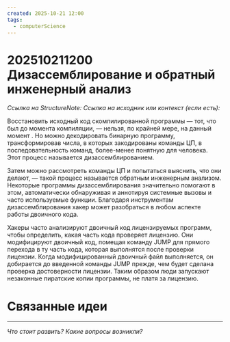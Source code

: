 ```yaml
---
created: 2025-10-21 12:00
tags:
  - computerScience
---
```

# 202510211200 Дизассемблирование и обратный инженерный анализ

*Ссылка на StructureNote:*
*Ссылка на исходник или контекст (если есть):*

Восстановить исходный код скомпилированной программы — тот, что был до момента компиляции, — нельзя, по крайней мере, на данный момент . Но можно декодировать бинарную программу, трансформировав числа, в которых закодированы команды ЦП, в последовательность команд, более-менее понятную для человека. Этот процесс называется дизассемблированием.

Затем можно рассмотреть команды ЦП и попытаться выяснить, что они делают, — такой процесс называется обратным инженерным анализом. Некоторые программы дизассемблирования значительно помогают в этом, автоматически обнаруживая и аннотируя системные вызовы и часто используемые функции. Благодаря инструментам дизассемблирования хакер может разобраться в любом аспекте работы двоичного кода.

Хакеры часто анализируют двоичный код лицензируемых программ, чтобы определить, какая часть кода проверяет лицензию. Они модифицируют двоичный код, помещая команду JUMP для прямого перехода в ту часть кода, которая выполнятся после проверки лицензии. Когда модифицированный двоичный файл выполняется, он добирается до введенной команды JUMP прежде, чем будет сделана проверка достоверности лицензии. Таким образом люди запускают незаконные пиратские копии программы, не платя за лицензию.

# Связанные идеи

---

*Что стоит развить? Какие вопросы возникли?*
